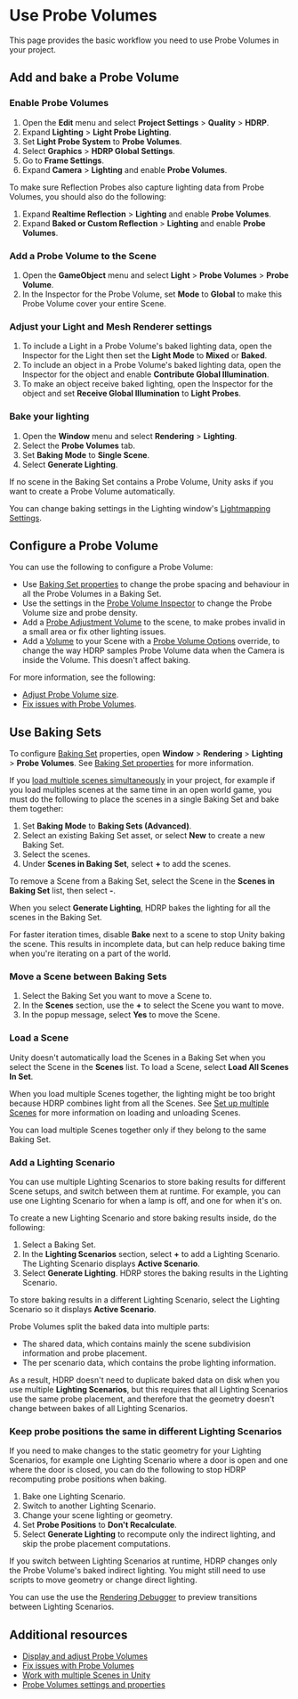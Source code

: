 # Use Probe Volumes

This page provides the basic workflow you need to use Probe Volumes in your project.

## Add and bake a Probe Volume

### Enable Probe Volumes

1. Open the **Edit** menu and select **Project Settings** > **Quality** > **HDRP**.
2. Expand **Lighting** > **Light Probe Lighting**.
3. Set **Light Probe System** to **Probe Volumes**.
4. Select **Graphics** > **HDRP Global Settings**.
5. Go to **Frame Settings**.
6. Expand **Camera** > **Lighting** and enable **Probe Volumes**.

To make sure Reflection Probes also capture lighting data from Probe Volumes, you should also do the following:

1. Expand **Realtime Reflection** > **Lighting** and enable **Probe Volumes**.
2. Expand **Baked or Custom Reflection** > **Lighting** and enable **Probe Volumes**.

### Add a Probe Volume to the Scene

1. Open the **GameObject** menu and select **Light** > **Probe Volumes** > **Probe Volume**.
2. In the Inspector for the Probe Volume, set **Mode** to **Global** to make this Probe Volume cover your entire Scene.

### Adjust your Light and Mesh Renderer settings

1. To include a Light in a Probe Volume's baked lighting data, open the Inspector for the Light then set the **Light Mode** to **Mixed** or **Baked**.
2. To include an object in a Probe Volume's baked lighting data, open the Inspector for the object and enable **Contribute Global Illumination**.
3. To make an object receive baked lighting, open the Inspector for the object and set **Receive Global Illumination** to **Light Probes**. 

### Bake your lighting

1. Open the **Window** menu and select **Rendering** > **Lighting**.
2. Select the **Probe Volumes** tab.
3. Set **Baking Mode** to **Single Scene**.
4. Select **Generate Lighting**.

If no scene in the Baking Set contains a Probe Volume, Unity asks if you want to create a Probe Volume automatically.

You can change baking settings in the Lighting window's [Lightmapping Settings](https://docs.unity3d.com/Documentation/Manual/class-LightingSettings.html#LightmappingSettings).

## Configure a Probe Volume

You can use the following to configure a Probe Volume:

- Use [Baking Set properties](probevolumes-settings.md#pv-tab) to change the probe spacing and behaviour in all the Probe Volumes in a Baking Set.
- Use the settings in the [Probe Volume Inspector](probevolumes-settings.md#probe-volume-properties) to change the Probe Volume size and probe density.
- Add a [Probe Adjustment Volume](probevolumes-settings.md#probe-adjustment-volume) to the scene, to make probes invalid in a small area or fix other lighting issues.
- Add a [Volume](Volumes.md) to your Scene with a [Probe Volume Options](probevolumes-settings.md#probe-volumes-options-override) override, to change the way HDRP samples Probe Volume data when the Camera is inside the Volume. This doesn't affect baking.

For more information, see the following:

- [Adjust Probe Volume size](probevolumes-showandadjust.md#adjust-probe-volume-size).
- [Fix issues with Probe Volumes](probevolumes-fixissues.md).

## Use Baking Sets

To configure [Baking Set](probevolumes-concept.md#baking-sets) properties, open **Window** > **Rendering** > **Lighting** > **Probe Volumes**. See [Baking Set properties](probevolumes-settings.md#pv-tab) for more information.

If you [load multiple scenes simultaneously](https://docs.unity3d.com/Documentation/Manual/MultiSceneEditing.html) in your project, for example if you load multiples scenes at the same time in an open world game, you must do the following to place the scenes in a single Baking Set and bake them together:

1. Set **Baking Mode** to **Baking Sets (Advanced)**.
2. Select an existing Baking Set asset, or select **New** to create a new Baking Set.
3. Select the scenes.
4. Under **Scenes in Baking Set**, select **+** to add the scenes. 

To remove a Scene from a Baking Set, select the Scene in the **Scenes in Baking Set** list, then select **-**.

When you select **Generate Lighting**, HDRP bakes the lighting for all the scenes in the Baking Set.

For faster iteration times, disable **Bake** next to a scene to stop Unity baking the scene. This results in incomplete data, but can help reduce baking time when you're iterating on a part of the world.

### Move a Scene between Baking Sets

1. Select the Baking Set you want to move a Scene to.
2. In the **Scenes** section, use the **+** to select the Scene you want to move.
3. In the popup message, select **Yes** to move the Scene.

### Load a Scene

Unity doesn't automatically load the Scenes in a Baking Set when you select the Scene in the **Scenes** list. To load a Scene, select **Load All Scenes In Set**.

When you load multiple Scenes together, the lighting might be too bright because HDRP combines light from all the Scenes. See [Set up multiple Scenes](https://docs.unity3d.com/Manual/setupmultiplescenes.html) for more information on loading and unloading Scenes.

You can load multiple Scenes together only if they belong to the same Baking Set.

<a name="scenarios"></a>
### Add a Lighting Scenario

You can use multiple Lighting Scenarios to store baking results for different Scene setups, and switch between them at runtime. For example, you can use one Lighting Scenario for when a lamp is off, and one for when it's on.

To create a new Lighting Scenario and store baking results inside, do the following:

1. Select a Baking Set.
2. In the **Lighting Scenarios** section, select **+** to add a Lighting Scenario. The Lighting Scenario displays **Active Scenario**.
3. Select **Generate Lighting**. HDRP stores the baking results in the Lighting Scenario.

To store baking results in a different Lighting Scenario, select the Lighting Scenario so it displays **Active Scenario**.

Probe Volumes split the baked data into multiple parts:

- The shared data, which contains mainly the scene subdivision information and probe placement.
- The per scenario data, which contains the probe lighting information.

As a result, HDRP doesn't need to duplicate baked data on disk when you use multiple **Lighting Scenarios**, but this requires that all Lighting Scenarios use the same probe placement, and therefore that the geometry doesn't change between bakes of all Lighting Scenarios.

### Keep probe positions the same in different Lighting Scenarios

If you need to make changes to the static geometry for your Lighting Scenarios, for example one Lighting Scenario where a door is open and one where the door is closed, you can do the following to stop HDRP recomputing probe positions when baking.

1. Bake one Lighting Scenario.
2. Switch to another Lighting Scenario.
3. Change your scene lighting or geometry.
4. Set **Probe Positions** to **Don't Recalculate**.
5. Select **Generate Lighting** to recompute only the indirect lighting, and skip the probe placement computations.

If you switch between Lighting Scenarios at runtime, HDRP changes only the Probe Volume's baked indirect lighting. You might still need to use scripts to move geometry or change direct lighting.

You can use the use the [Rendering Debugger](Render-Pipeline-Debug-Window.md#ProbeVolume) to preview transitions between Lighting Scenarios.

## Additional resources

- [Display and adjust Probe Volumes](probevolumes-showandadjust.md)
- [Fix issues with Probe Volumes](probevolumes-fixissues.md)
- [Work with multiple Scenes in Unity](https://docs.unity3d.com/Documentation/Manual/MultiSceneEditing.html)
- [Probe Volumes settings and properties](probevolumes-settings.md)
